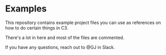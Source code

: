 # Examples
This repository contains example project files you can use as references on how to do certain things in C3.

There's a lot in here and most of the files are commented. 

If you have any questions, reach out to @GJ in Slack.
